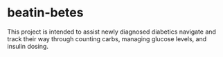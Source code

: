 # beatin-betes


This project is intended to assist newly diagnosed diabetics navigate and track their way through counting carbs, managing glucose levels, and insulin dosing.

